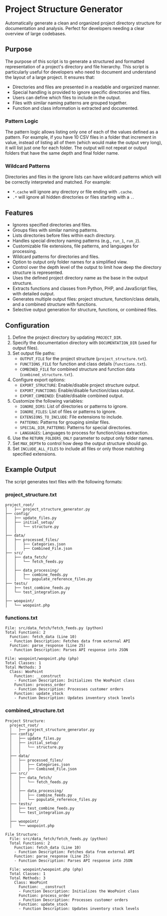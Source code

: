 # Project Structure Generator

Automatically generate a clean and organized project directory structure for documentation and analysis. Perfect for developers needing a clear overview of large codebases.

## Purpose

The purpose of this script is to generate a structured and formatted representation of a project's directory and file hierarchy. This script is particularly useful for developers who need to document and understand the layout of a large project. It ensures that:

- Directories and files are presented in a readable and organized manner.
- Special handling is provided to ignore specific directories and files.
- Users can define which files to include in the output.
- Files with similar naming patterns are grouped together.
- Function and class information is extracted and documented.

### Pattern Logic

The pattern logic allows listing only one of each of the values defined as a pattern. For example, if you have 10 CSV files in a folder that increment in value, instead of listing all of them (which would make the output very long), it will list just one for each folder. The output will not repeat or output folders that have the same depth and final folder name.

### Wildcard Patterns

Directories and files in the ignore lists can have wildcard patterns which will be correctly interpreted and matched. For example:

- `*.cache` will ignore any directory or file ending with `.cache`.
- `.*` will ignore all hidden directories or files starting with a `.`.

## Features

- Ignores specified directories and files.
- Groups files with similar naming patterns.
- Lists directories before files within each directory.
- Handles special directory naming patterns (e.g., `run_1`, `run_2`).
- Customizable file extensions, file patterns, and languages for processing.
- Wildcard patterns for directories and files.
- Option to output only folder names for a simplified view.
- Control over the depth level of the output to limit how deep the directory structure is represented.
- Uses the defined project directory name as the base in the output structure.
- Extracts functions and classes from Python, PHP, and JavaScript files, with detailed output.
- Generates multiple output files: project structure, function/class details, and a combined structure with functions.
- Selective output generation for structure, functions, or combined files.

## Configuration

1. Define the project directory by updating `PROJECT_DIR`.
2. Specify the documentation directory with `DOCUMENTATION_DIR` (used for output files).
3. Set output file paths:
   - `OUTPUT_FILE` for the project structure (`project_structure.txt`).
   - `FUNCTIONS_FILE` for function and class details (`functions.txt`).
   - `COMBINED_FILE` for combined structure and function data (`combined_structure.txt`).
4. Configure export options:
   - `EXPORT_STRUCTURE`: Enable/disable project structure output.
   - `EXPORT_FUNCTIONS`: Enable/disable function/class output.
   - `EXPORT_COMBINED`: Enable/disable combined output.
5. Customize the following variables:
   - `IGNORE_DIRS`: List of directories or patterns to ignore.
   - `IGNORE_FILES`: List of files or patterns to ignore.
   - `EXTENSIONS_TO_INCLUDE`: File extensions to include.
   - `PATTERNS`: Patterns for grouping similar files.
   - `SPECIAL_DIR_PATTERNS`: Patterns for special directories.
   - `LANGUAGES`: Languages to process for function/class extraction.
6. Use the `RETURN_FOLDERS_ONLY` parameter to output only folder names.
7. Set `MAX_DEPTH` to control how deep the output structure should go.
8. Set `INCLUDE_ALL_FILES` to include all files or only those matching specified extensions.

## Example Output

The script generates text files with the following formats:

### project_structure.txt

```
project_root/  
│   ├── project_structure_generator.py  
├── config/  
│   ├── update_files.py  
│   ├── initial_setup/  
│   │   └── structure.py  
│   │  
├── data/  
│   ├── processed_files/  
│   │   ├── Categories.json  
│   │   ├── Combined_File.json  
├── src/  
│   ├── data_fetch/  
│   │   └── fetch_feeds.py  
│   │  
│   ├── data_processing/  
│   │   ├── combine_feeds.py  
│   │   └── populate_reference_files.py  
├── tests/  
│   ├── test_combine_feeds.py  
│   └── test_integration.py  
│  
├── woopoint/  
│   └── woopoint.php
```

### functions.txt

```
File: src/data_fetch/fetch_feeds.py (python)  
Total Functions: 2  
  Function: fetch_data (Line 10)  
  - Function Description: Fetches data from external API  
  Function: parse_response (Line 25)  
  - Function Description: Parses API response into JSON  

File: woopoint/woopoint.php (php)  
Total Classes: 1  
Total Methods: 3  
  Class: WooPoint  
    Function: __construct  
    - Function Description: Initializes the WooPoint class  
    Function: process_order  
    - Function Description: Processes customer orders  
    Function: update_stock  
    - Function Description: Updates inventory stock levels  
```

### combined_structure.txt

```
Project Structure:  
  project_root/  
  │   ├── project_structure_generator.py  
  ├── config/  
  │   ├── update_files.py  
  │   ├── initial_setup/  
  │   │   └── structure.py  
  │   │  
  ├── data/  
  │   ├── processed_files/  
  │   │   ├── Categories.json  
  │   │   ├── Combined_File.json  
  ├── src/  
  │   ├── data_fetch/  
  │   │   └── fetch_feeds.py  
  │   │  
  │   ├── data_processing/  
  │   │   ├── combine_feeds.py  
  │   │   └── populate_reference_files.py  
  ├── tests/  
  │   ├── test_combine_feeds.py  
  │   └── test_integration.py  
  │  
  ├── woopoint/  
  │   └── woopoint.php  

File Structure:  
  File: src/data_fetch/fetch_feeds.py (python)  
  Total Functions: 2  
    Function: fetch_data (Line 10)  
    - Function Description: Fetches data from external API  
    Function: parse_response (Line 25)  
    - Function Description: Parses API response into JSON  

  File: woopoint/woopoint.php (php)  
  Total Classes: 1  
  Total Methods: 3  
    Class: WooPoint  
      Function: __construct  
      - Function Description: Initializes the WooPoint class  
      Function: process_order  
      - Function Description: Processes customer orders  
      Function: update_stock  
      - Function Description: Updates inventory stock levels  
```